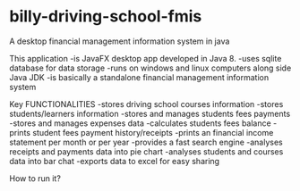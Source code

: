 # billy-driving-school-fmis
A desktop financial management information system in java 

This application
	-is JavaFX desktop app developed in Java 8.
	-uses sqlite database for data storage
	-runs on windows and linux computers along side Java JDK
	-is basically a standalone financial management information system



Key FUNCTIONALITIES
	-stores driving school courses information
	-stores students/learners information 
	-stores and manages students fees payments
	-stores and manages expenses data
	-calculates students fees balance
	-prints student fees payment history/receipts
	-prints an financial income statement per month or per year
	-provides a fast search engine
	-analyses receipts and payments data into pie chart
	-analyses students and courses data into bar chat
	-exports data to excel for easy sharing

How to run it?

